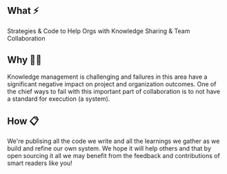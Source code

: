 ## What ⚡
Strategies & Code to Help Orgs with Knowledge Sharing & Team Collaboration

## Why 🤷‍♂️
Knowledge management is challenging and failures in this area have a significant negative impact on project and organization outcomes. One of the chief ways to fail with this important part of collaboration is to not have a standard for execution (a system). 

## How 📋
We're publising all the code we write and all the learnings we gather as we build and refine our own system. We hope it will help others and that by open sourcing it all we may benefit from the feedback and contributions of smart readers like you!
